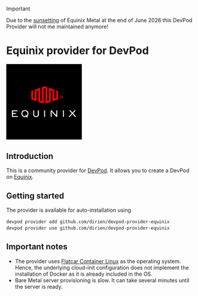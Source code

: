 > [!IMPORTANT]
> Due to the [sunsetting](https://deploy.equinix.com/blog/sunsetting-equinix-metal/) of Equinix Metal at the end of June 2026 this DevPod Provider will not me maintained anymore!

# Equinix provider for DevPod

<img alt="logo" src="equinix.png" width="40%"/> 

## Introduction

This is a community provider for [DevPod](https://devpod.sh/). It allows you to create a DevPod
on [Equinix](https://deploy.equinix.com/).

## Getting started

The provider is available for auto-installation using

```sh
devpod provider add github.com/dirien/devpod-provider-equinix
devpod provider use github.com/dirien/devpod-provider-equinix
```

## Important notes

- The provider uses [Flatcar Container Linux](https://www.flatcar.org/) as the operating system. Hence, the underlying
  cloud-init
  configuration does not implement the installation of Docker as it is already included in the OS.
- Bare Metal server provisioning is slow. It can take several minutes until the server is ready.

